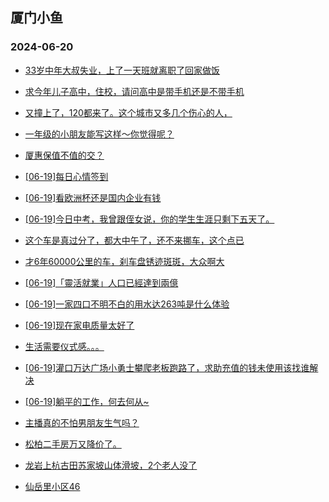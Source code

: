 ## 厦门小鱼 
### 2024-06-20

+ [33岁中年大叔失业，上了一天班就离职了回家做饭](http://bbs.xmfish.com/read-htm-tid-18206916.html)

+ [求今年儿子高中，住校，请问高中是带手机还是不带手机](http://bbs.xmfish.com/read-htm-tid-18207002.html)

+ [又撞上了，120都来了。这个城市又多几个伤心的人，](http://bbs.xmfish.com/read-htm-tid-18207043.html)

+ [一年级的小朋友能写这样～你觉得呢？](http://bbs.xmfish.com/read-htm-tid-18206851.html)

+ [厦惠保值不值的交？](http://bbs.xmfish.com/read-htm-tid-18206905.html)

+ [[06-19]每日心情签到](http://bbs.xmfish.com/read-htm-tid-18206832.html)

+ [[06-19]看欧洲杯还是国内企业有钱](http://bbs.xmfish.com/read-htm-tid-18206986.html)

+ [[06-19]今日中考，我曾跟侄女说，你的学生生涯只剩下五天了。](http://bbs.xmfish.com/read-htm-tid-18207061.html)

+ [这个车是真过分了，都大中午了，还不来挪车，这个点已](http://bbs.xmfish.com/read-htm-tid-18207046.html)

+ [才6年60000公里的车，刹车盘锈迹斑斑，大众啊大](http://bbs.xmfish.com/read-htm-tid-18207044.html)

+ [[06-19]「靈活就業」人口已經達到兩億](http://bbs.xmfish.com/read-htm-tid-18206867.html)

+ [[06-19]一家四口不明不白的用水达263吨是什么体验](http://bbs.xmfish.com/read-htm-tid-18207023.html)

+ [[06-19]现在家电质量太好了](http://bbs.xmfish.com/read-htm-tid-18207129.html)

+ [生活需要仪式感。。。](http://bbs.xmfish.com/read-htm-tid-18206970.html)

+ [[06-19]灌口万达广场小勇士攀爬老板跑路了，求助充值的钱未使用该找谁解决](http://bbs.xmfish.com/read-htm-tid-18207149.html)

+ [[06-19]躺平的工作，何去何从~](http://bbs.xmfish.com/read-htm-tid-18207139.html)

+ [主播真的不怕男朋友生气吗？](http://bbs.xmfish.com/read-htm-tid-18207032.html)

+ [松柏二手房万又降价了。](http://bbs.xmfish.com/read-htm-tid-18207234.html)

+ [龙岩上杭古田苏家坡山体滑坡，2个老人没了](http://bbs.xmfish.com/read-htm-tid-18207222.html)

+ [仙岳里小区46](http://bbs.xmfish.com/read-htm-tid-18207154.html)

